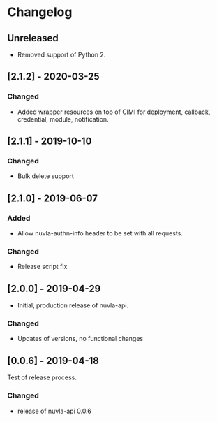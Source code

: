 # Changelog

## Unreleased

 - Removed support of Python 2.
 
## [2.1.2] - 2020-03-25

### Changed

 - Added wrapper resources on top of CIMI for deployment, 
   callback, credential, module, notification.

## [2.1.1] - 2019-10-10

### Changed

 - Bulk delete support

## [2.1.0] - 2019-06-07

### Added

 - Allow nuvla-authn-info header to be set with
   all requests. 

### Changed
 
 - Release script fix

## [2.0.0] - 2019-04-29

 - Initial, production release of nuvla-api.

### Changed 

 - Updates of versions, no functional changes

## [0.0.6] - 2019-04-18

Test of release process.

### Changed

  - release of nuvla-api 0.0.6

 
